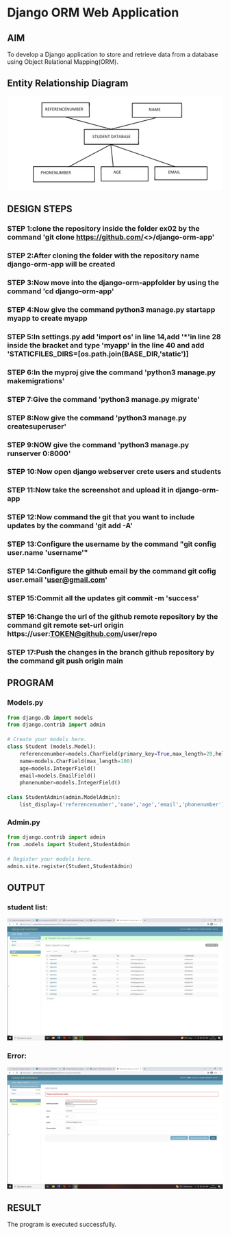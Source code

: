 # Django ORM Web Application

## AIM
To develop a Django application to store and retrieve data from a database using Object Relational Mapping(ORM).

## Entity Relationship Diagram
![Erdiagram.png](Erdiagram.png)

## DESIGN STEPS

### STEP 1:clone the repository inside the folder ex02 by the command 'git clone https://github.com/<<username>>/django-orm-app'

### STEP 2:After cloning the folder with the repository name django-orm-app will be created

### STEP 3:Now move into the django-orm-appfolder by using the command 'cd django-orm-app'

### STEP 4:Now give the command python3 manage.py startapp myapp to create myapp

### STEP 5:In settings.py add 'import os' in line 14,add '*'in line 28 inside the bracket and type 'myapp' in the line 40 and add 'STATICFILES_DIRS=[os.path.join(BASE_DIR,'static')]

### STEP 6:In the myproj give the command 'python3 manage.py makemigrations'

### STEP 7:Give the command 'python3 manage.py migrate'

### STEP 8:Now give the command 'python3  manage.py createsuperuser'

### STEP 9:NOW give the command 'python3 manage.py runserver 0:8000'

### STEP 10:Now open django webserver crete users and students
 
### STEP 11:Now take the screenshot and upload it in django-orm-app

### STEP 12:Now command the git that you want to include updates by the command 'git add -A'

### STEP 13:Configure the username by the command "git config user.name 'username'"

### STEP 14:Configure the github email by the command git cofig user.email 'user@gmail.com'

### STEP 15:Commit all the updates git commit -m 'success'

### STEP 16:Change the url of the github remote repository by the command git remote set-url origin https://user:TOKEN@github.com/user/repo

### STEP 17:Push the changes in the branch github repository by the command git push origin main

## PROGRAM
### Models.py
```py
from django.db import models
from django.contrib import admin

# Create your models here.
class Student (models.Model):
    referencenumber=models.CharField(primary_key=True,max_length=20,help_text="reference number")
    name=models.CharField(max_length=100)
    age=models.IntegerField()
    email=models.EmailField()
    phonenumber=models.IntegerField()

class StudentAdmin(admin.ModelAdmin):
    list_display=('referencenumber','name','age','email','phonenumber')
```
### Admin.py
```py
from django.contrib import admin
from .models import Student,StudentAdmin

# Register your models here.
admin.site.register(Student,StudentAdmin)
```

## OUTPUT
### student list:
![studentlist](studentlist.png)
### Error:
![error](primarykeyerror.png)


## RESULT
The program is executed successfully.
